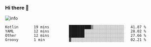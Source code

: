 ### Hi there 👋

<!--
**seyrenus/seyrenus** is a ✨ _special_ ✨ repository because its `README.md` (this file) appears on your GitHub profile.

Here are some ideas to get you started:

- 🔭 I’m currently working on ...
- 🌱 I’m currently learning ...
- 👯 I’m looking to collaborate on ...
- 🤔 I’m looking for help with ...
- 💬 Ask me about ...
- 📫 How to reach me: ...
- 😄 Pronouns: ...
- ⚡ Fun fact: ...
-->
![info](https://github-readme-stats.vercel.app/api?username=seyrenus&show_icons=true&count_private=true&hide=prs&theme=default_repocard)

<!--START_SECTION:waka-->
```text
Kotlin       19 mins         ██████████▒░░░░░░░░░░░░░░   41.87 % 
YAML         12 mins         ███████░░░░░░░░░░░░░░░░░░   28.02 % 
Other        12 mins         ███████░░░░░░░░░░░░░░░░░░   27.66 % 
Groovy       1 min           ▓░░░░░░░░░░░░░░░░░░░░░░░░   02.21 % 
```
<!--END_SECTION:waka-->
